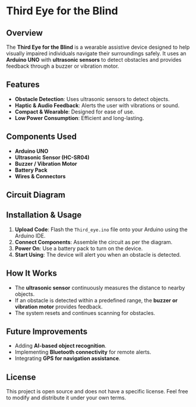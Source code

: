 # Third Eye for the Blind

## Overview
The **Third Eye for the Blind** is a wearable assistive device designed to help visually impaired individuals navigate their surroundings safely. It uses an **Arduino UNO** with **ultrasonic sensors** to detect obstacles and provides feedback through a buzzer or vibration motor.

## Features
- **Obstacle Detection**: Uses ultrasonic sensors to detect objects.
- **Haptic & Audio Feedback**: Alerts the user with vibrations or sound.
- **Compact & Wearable**: Designed for ease of use.
- **Low Power Consumption**: Efficient and long-lasting.

## Components Used
- **Arduino UNO**
- **Ultrasonic Sensor (HC-SR04)**
- **Buzzer / Vibration Motor**
- **Battery Pack**
- **Wires & Connectors**

## Circuit Diagram


## Installation & Usage
1. **Upload Code**: Flash the `Third_eye.ino` file onto your Arduino using the Arduino IDE.
2. **Connect Components**: Assemble the circuit as per the diagram.
3. **Power On**: Use a battery pack to turn on the device.
4. **Start Using**: The device will alert you when an obstacle is detected.

## How It Works
- The **ultrasonic sensor** continuously measures the distance to nearby objects.
- If an obstacle is detected within a predefined range, the **buzzer or vibration motor** provides feedback.
- The system resets and continues scanning for obstacles.

## Future Improvements
- Adding **AI-based object recognition**.
- Implementing **Bluetooth connectivity** for remote alerts.
- Integrating **GPS for navigation assistance**.

## License
This project is open source and does not have a specific license. Feel free to modify and distribute it under your own terms.

